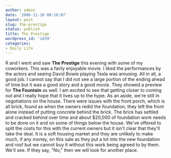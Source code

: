 ```yaml
---
author: admin
date: '2006-11-10 00:10:07'
layout: post
slug: the-prestige
status: publish
title: The Prestige
wordpress_id: '1439'
categories:
- Daily Life
---
```


R and I went and saw **The Prestige** this evening with some of my
coworkers. This was a fairly enjoyable movie. I liked the performances
by the actors and seeing David Bowie playing Tesla was amusing. All in
all, a good job. I cannot say that I did not see a large portion of the
ending ahead of time but it was a good story and a good movie. They
showed a preview for **The Fountain** as well. I am excited to see that
getting closer to coming out and I really hope that it lives up to the
hype. As an aside, we're still in negotiations on the house. There were
issues with the front porch, which is all brick, found as when the
owners redid the foundation, they left the front alone instead of
putting concrete behind the brick. The brick has settled and cracked
behind over time and about $20,000 of foundation work needs to be done
on it and on some of things below the house. We've offered to split the
costs for this with the current owners but it isn't clear that they'll
take the deal. It is a soft housing market and they are unlikely to make
much, if any money, on this sale as they put a lot into the new
foundation and roof but we cannot buy it without this work being agreed
to by them. We'll see. If they say, "No," then we will look for another
place.
